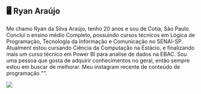 ## 🖥️ Ryan Araújo


Me chamo Ryan da Silva Araújo, tenho 20 anos e sou de Cotia, São Paulo. Concluí o ensino médio Completo, possuindo cursos técnicos em Lógica de Programação, Tecnologia da Informação e Comunicação no SENAI-SP. Atualment estou cursando Ciência da Computação na Estácio, e finalizando mais um curso técnico em Power BI para analise de dados na EBAC. Sou uma pessoa que gosta de adquirir conhecimentos no geral, então sempre estou em buscar de melhorar. Meu instagram recente de conteúdo de programação "[](https://www.instagram.com/syntax_party/?__pwa=1)".

<div>  
 <a href="https://www.linkedin.com/in/ryan-silva-a585001a8/" target="_blank"><img src="https://img.shields.io/badge/-LinkedIn-%230077B5?style=for-the-badge&logo=linkedin&logoColor=white" target="_blank"></a>

</div> 

